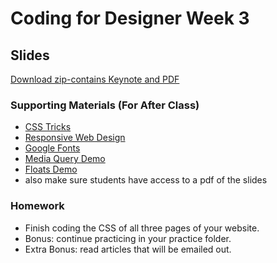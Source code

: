 # Coding for Designer Week 3

## Slides
[Download zip-contains Keynote and PDF](https://www.dropbox.com/sh/aaepu6gpudj1w5l/AAB7ZRuw_1ooGEEL1vM0qeGFa?dl=0)

### Supporting Materials (For After Class)
* [CSS Tricks](https://css-tricks.com/)
* [Responsive Web Design](http://alistapart.com/article/responsive-web-design)
* [Google Fonts](http://fonts.google.com) 
* [Media Query Demo](http://codepen.io/crowjm/pen/GqYYvx)
* [Floats Demo](http://codepen.io/crowjm/pen/VjEEKb)
* also make sure students have access to a pdf of the slides

### Homework
* Finish coding the CSS of all three pages of your website.
* Bonus: continue practicing in your practice folder.
* Extra Bonus: read articles that will be emailed out.